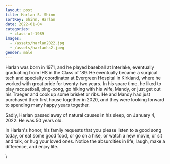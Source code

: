 ```yaml
---
layout: post
title: Harlan S. Shinn
sortKey: Shinn, Harlan
date: 2022-01-04
categories:
  - class-of-1989
images:
  - /assets/harlan2022.jpg
  - /assets/harlanhs2.jpeg
gender: male
---
```

Harlan was born in 1971, and he played baseball at Interlake, eventually graduating from IHS in the Class of '89. He eventually became a surgical tech and specialty coordinator at Evergreen Hospital in Kirkland, where he worked with great pride for twenty-two years. In his spare time, he liked to play racquetball, ping-pong, go hiking with his wife, Mandy, or just get out his Traeger and cook up some brisket or ribs. He and Mandy had just purchased their first house together in 2020, and they were looking forward to spending many happy years together.

Sadly, Harlan passed away of natural causes in his sleep, on January 4, 2022. He was 50 years old.

In Harlan's honor, his family requests that you please listen to a good song today, or eat some good food, or go on a hike, or watch a new movie, or sit and talk, or hug your loved ones. Notice the absurdities in life, laugh, make a difference, and enjoy life. 



\